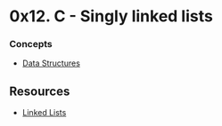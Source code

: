 # 0x12. C - Singly linked lists
### Concepts
* [Data Structures](www.alx-intranet.hbtn.io/concepts/120)
## Resources
* [Linked Lists]()
